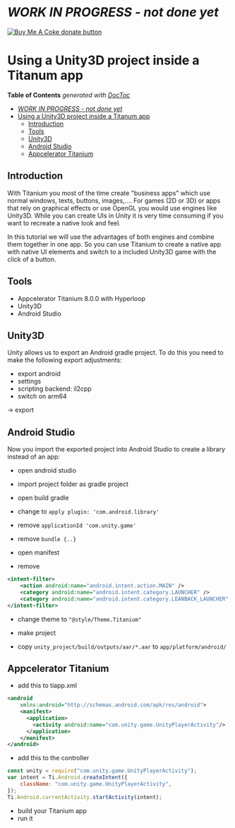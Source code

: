 # _WORK IN PROGRESS - not done yet_

<span class="badge-buymeacoffee"><a href="https://www.buymeacoffee.com/miga" title="donate"><img src="https://img.shields.io/badge/buy%20me%20a%20coke-donate-orange.svg" alt="Buy Me A Coke donate button" /></a></span>

# Using a Unity3D project inside a Titanum app
<!-- START doctoc generated TOC please keep comment here to allow auto update -->
<!-- DON'T EDIT THIS SECTION, INSTEAD RE-RUN doctoc TO UPDATE -->
**Table of Contents**  *generated with [DocToc](https://github.com/thlorenz/doctoc)*

- [_WORK IN PROGRESS - not done yet_](#_work-in-progress---not-done-yet_)
- [Using a Unity3D project inside a Titanum app](#using-a-unity3d-project-inside-a-titanum-app)
  - [Introduction](#introduction)
  - [Tools](#tools)
  - [Unity3D](#unity3d)
  - [Android Studio](#android-studio)
  - [Appcelerator Titanium](#appcelerator-titanium)

<!-- END doctoc generated TOC please keep comment here to allow auto update -->

## Introduction

With Titanium you most of the time create "business apps" which use normal windows, texts, buttons, images,.... For games (2D or 3D) or apps that rely on graphical effects or use OpenGL you would use engines like Unity3D. While you can create UIs in Unity it is very time consuming if you want to recreate a native look and feel.

In this tutorial we will use the advantages of both engines and combine them together in one app. So you can use Titanium to create a native app with native UI elements and switch to a included Unity3D game with the click of a button.

## Tools

* Appcelerator Titanium 8.0.0 with Hyperloop
* Unity3D
* Android Studio

## Unity3D

Unity allows us to export an Android gradle project. To do this you need to make the following export adjustments:

* export android
* settings
* scripting backend: il2cpp
* switch on arm64

-> export

## Android Studio

Now you import the exported project into Android Studio to create a library instead of an app:

* open android studio
* import project folder as gradle project

* open build gradle
* change to `apply plugin: 'com.android.library'`
* remove `applicationId 'com.unity.game'`
* remove `bundle {..}`


* open manifest
* remove
```xml
<intent-filter>
    <action android:name="android.intent.action.MAIN" />
    <category android:name="android.intent.category.LAUNCHER" />
    <category android:name="android.intent.category.LEANBACK_LAUNCHER" />
</intent-filter>
```
* change theme to `"@style/Theme.Titanium"`
* make project

* copy `unity_project/build/outputs/aar/*.aar` to `app/platform/android/`

## Appcelerator Titanium

* add this to tiapp.xml
```xml
<android
    xmlns:android="http://schemas.android.com/apk/res/android">
    <manifest>
      <application>
        <activity android:name="com.unity.game.UnityPlayerActivity"/>
      </application>
    </manifest>
</android>
```

* add this to the controller

```javascript
const unity = require("com.unity.game.UnityPlayerActivity");
var intent = Ti.Android.createIntent({
	className: "com.unity.game.UnityPlayerActivity",
});
Ti.Android.currentActivity.startActivity(intent);
```

* build your Titanium app
* run it
